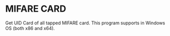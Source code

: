 # MIFARE CARD
Get UID Card of all tapped MIFARE card.
This program supports in Windows OS (both x86 and x64).
